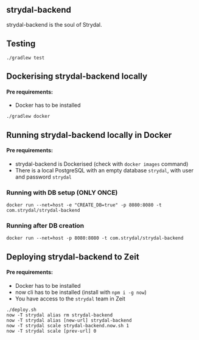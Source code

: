## strydal-backend
strydal-backend is the soul of Strydal.

## Testing
```shell
./gradlew test
```

## Dockerising strydal-backend locally
#### Pre requirements:
- Docker has to be installed
```shell
./gradlew docker
```


## Running strydal-backend locally in Docker
#### Pre requirements:
- strydal-backend is Dockerised (check with `docker images` command)
- There is a local PostgreSQL with an empty database `strydal`, with user and password `strydal`

### Running with DB setup (ONLY ONCE)
```shell
docker run --net=host -e "CREATE_DB=true" -p 8080:8080 -t com.strydal/strydal-backend
```

### Running after DB creation
```shell
docker run --net=host -p 8080:8080 -t com.strydal/strydal-backend
```

## Deploying strydal-backend to Zeit
#### Pre requirements:
- Docker has to be installed
- now cli has to be installed (install with `npm i -g now`)
- You have access to the `strydal` team in Zeit

```shell
./deploy.sh
now -T strydal alias rm strydal-backend
now -T strydal alias [new-url] strydal-backend
now -T strydal scale strydal-backend.now.sh 1
now -T strydal scale [prev-url] 0
```